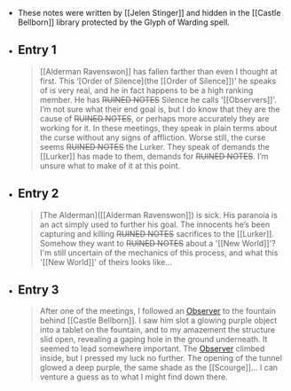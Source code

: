 - These notes were written by [[Jelen Stinger]] and hidden in the [[Castle Bellborn]] library protected by the Glyph of Warding spell.
- ## Entry 1
  > [[Alderman Ravenswon]] has fallen farther than even I thought at first. This ‘[Order of Silence](the [[Order of Silence]])’ he speaks of is very real, and he in fact happens to be a high ranking member. He has ~~RUINED NOTES~~ Silence he calls '[[Observers]]'.  I’m not sure what their end goal is, but I do know that they are the cause of ~~RUINED NOTES~~, or perhaps more accurately they are working for it. In these meetings, they speak in plain terms about the curse without any signs of affliction. Worse still, the curse seems ~~RUINED NOTES~~ the Lurker. They speak of demands the [[Lurker]] has made to them, demands for ~~RUINED NOTES~~. I’m unsure what to make of it at this point.
- ## Entry 2
  > [The Alderman]([[Alderman Ravenswon]]) is sick. His paranoia is an act simply used to further his goal. The innocents he’s been capturing and killing ~~RUINED NOTES~~ sacrifices to the [[Lurker]]. Somehow they want to ~~RUINED NOTES~~ about a '[[New World]]'? I'm still uncertain of the mechanics of this process, and what this '[[New World]]' of theirs looks like...
- ## Entry 3
  > After one of the meetings, I followed an [Observer]([[Observers]]) to the fountain behind [[Castle Bellborn]]. I saw him slot a glowing purple object into a tablet on the fountain, and to my amazement the structure slid open, revealing a gaping hole in the ground underneath. It seemed to lead somewhere important. The [Observer]([[Observers]]) climbed inside, but I pressed my luck no further. The opening of the tunnel glowed a deep purple, the same shade as the [[Scourge]]... I can venture a guess as to what I might find down there.